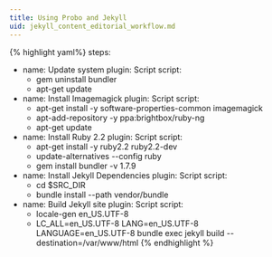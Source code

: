 ```yaml
---
title: Using Probo and Jekyll
uid: jekyll_content_editorial_workflow.md
---
```

{% highlight yaml%}
steps:
  - name: Update system
    plugin: Script
    script:
      - gem uninstall bundler
      - apt-get update
  - name: Install Imagemagick
    plugin: Script
    script:
      - apt-get install -y software-properties-common imagemagick
      - apt-add-repository -y ppa:brightbox/ruby-ng
      - apt-get update
  - name: Install Ruby 2.2
    plugin: Script
    script:
      - apt-get install -y ruby2.2 ruby2.2-dev
      - update-alternatives --config ruby
      - gem install bundler -v 1.7.9
  - name: Install Jekyll Dependencies
    plugin: Script
    script:
      - cd $SRC_DIR
      - bundle install --path vendor/bundle
  - name: Build Jekyll site
    plugin: Script
    script:
      - locale-gen en_US.UTF-8
      - LC_ALL=en_US.UTF-8 LANG=en_US.UTF-8 LANGUAGE=en_US.UTF-8 bundle exec jekyll build --destination=/var/www/html
{% endhighlight %}
